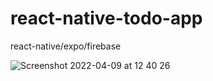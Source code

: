 # react-native-todo-app
react-native/expo/firebase

![Screenshot 2022-04-09 at 12 40 26](https://user-images.githubusercontent.com/42678580/162566420-b0a3761c-570c-4c0d-8741-cbd8665b92fa.png)

